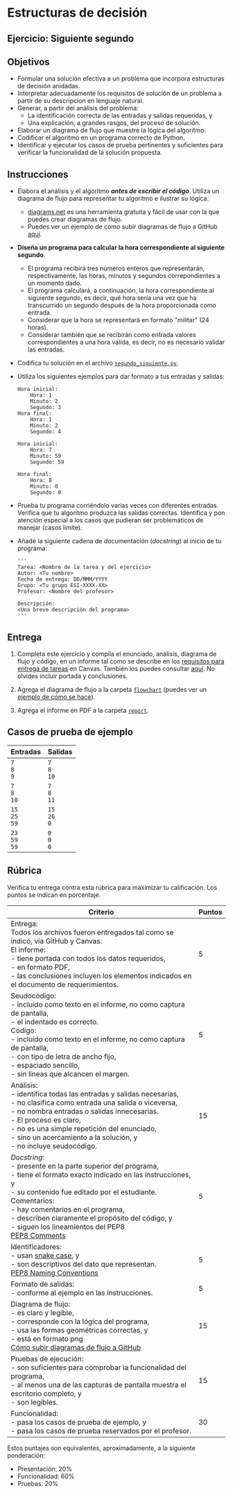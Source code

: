 # Estructuras de decisión

## Ejercicio: Siguiente segundo

## Objetivos
- Formular una solución efectiva a un problema que incorpora estructuras de decisión anidadas.
- Interpretar adecuadamente los requisitos de solución de un problema a partir de su descripcion en lenguaje natural.
- Generar, a partir del análisis del problema:
    - La identificación correcta de las entradas y salidas requeridas, y
    - Una explicación, a grandes rasgos, del proceso de solución.
- Elaborar un diagrama de flujo que muestre la lógica del algoritmo.
- Codificar el algoritmo en un programa correcto de Python.
- Identificar y ejecutar los casos de prueba pertinentes y suficientes para verificar la funcionalidad de la solución propuesta.

## Instrucciones
- Elabora el análisis y el algoritmo ***antes de escribir el código***. Utiliza un diagrama de flujo para representar tu algoritmo e ilustrar su lógica.
    - [diagrams.net](https://app.diagrams.net/) es una herramienta gratuita y fácil de usar con la que puedes crear diagramas de flujo. 
    - Puedes ver un ejemplo de como subir diagramas de flujo a GitHub [aquí](https://youtu.be/oy5nhA7QpNI).

- **Diseña un programa para calcular la hora correspondiente al siguiente segundo**.
  - El programa recibirá tres números enteros que representarán, respectivamente, las horas, minutos y segundos correpondientes a un momento dado. 
  - El programa calculará, a continuación, la hora correspondiente al siguiente segundo, es decir, qué hora sería una vez que ha transcurrido un segundo después de la hora proporcionada como entrada.
  - Considerar que la hora se representará en formato "militar" (24 horas).
  - Considerar también que se recibirán como entrada valores correspondientes a una hora válida, es decir, no es necesario validar las entradas.

- Codifica tu solución en el archivo [`segundo_siguiente.py`](/segundo_siguiente.py).
   
- Utiliza los siguientes ejemplos para dar formato a tus entradas y salidas:
  ```
  Hora inicial:
      Hora: 1
      Minuto: 2
      Segundo: 3
  Hora final:
      Hora: 1
      Minuto: 2
      Segundo: 4
  
  Hora inicial:
      Hora: 7
      Minuto: 59
      Segundo: 59

  Hora final:
      Hora: 8
      Minuto: 0
      Segundo: 0
  ```
  
- Prueba tu programa corriéndolo varias veces con diferentes entradas. Verifica que tu algoritmo produzca las salidas correctas. Identifica y pon atención especial a los casos que pudieran ser problemáticos de manejar (casos límite).

- Añade la siguiente cadena de documentación (*docstring*) al inicio de tu programa:
  ```
  '''
  Tarea: <Nombre de la tarea y del ejercicio>
  Autor: <Tu nombre>
  Fecha de entrega: DD/MMM/YYYY
  Grupo: <Tu grupo ESI-XXXX-XX>
  Profesor: <Nombre del profesor>

  Descripción:
  <Una breve descripción del programa>
  '''
  ```
  
## Entrega
1. Completa este ejercicio y compila el enunciado, análisis, diagrama de flujo y código, en un informe tal como se describe en los [requisitos para entrega de tareas](https://canvas.iteso.mx/courses/12856/modules/items/418369) en Canvas. También los puedes consultar [aquí](/report/report_example.pdf). No olvides incluir portada y conclusiones.

2. Agrega el diagrama de flujo a la carpeta [`flowchart`](/flowchart) (puedes ver un [ejemplo de cómo se hace](https://youtu.be/oy5nhA7QpNI)).

3. Agrega el informe en PDF a la carpeta [`report`](/report).

## Casos de prueba de ejemplo
| Entradas | Salidas |
|:---------|:--------|
| `7`<br>`8`<br>`9` | `7`<br>`8`<br>`10` |
| `7`<br>`8`<br>`10` | `7`<br>`8`<br>`11` |
| `15`<br>`25`<br>`59` | `15`<br>`26`<br>`0` |
| `23`<br>`59`<br>`59` | `0`<br>`0`<br>`0` |

## Rúbrica
Verifica tu entrega contra esta rúbrica para maximizar tu calificación. Los puntos se indican en porcentaje.

| Criterio | Puntos |
|----------|--------|
| Entrega:<br>Todos los archivos fueron entregados tal como se indicó, vía GitHub y Canvas.<br>El informe:<br>- tiene portada con todos los datos requeridos,<br>- en formato PDF,<br>- las conclusiones incluyen los elementos indicados en el documento de requerimientos. | 5 |
| Seudocódigo:<br>- incluido como texto en el informe, no como captura de pantalla,<br>- el indentado es correcto.<br>Código:<br>- incluido como texto en el informe, no como captura de pantalla,<br>- con tipo de letra de ancho fijo,<br>- espaciado sencillo,<br>- sin líneas que alcancen el margen. | 5 |
| Análisis:<br>- identifica todas las entradas y salidas necesarias,<br>- no clasifica como entrada una salida o viceversa,<br>- no nombra entradas o salidas innecesarias.<br>- El proceso es claro,<br>- no es una simple repetición del enunciado,<br>- sino un acercamiento a la solución, y<br>- no incluye seudocódigo. | 15 |
| *Docstring*:<br>- presente en la parte superior del programa, <br>- tiene el formato exacto indicado en las instrucciones, y<br>- su contenido fue editado por el estudiante.<br>Comentarios:<br>- hay comentarios en el programa,<br>- describen claramente el propósito del código, y<br>- siguen los lineamientos del PEP8<br>[PEP8 Comments](https://www.python.org/dev/peps/pep-0008/#comments) | 5 |
| Identificadores:<br>- usan [snake case](https://en.wikipedia.org/wiki/Snake_case), y<br>- son descriptivos del dato que representan.<br>[PEP8 Naming Conventions](https://www.python.org/dev/peps/pep-0008/#naming-conventions) | 5 |
| Formato de salidas:<br>- conforme al ejemplo en las instrucciones. | 5 |
| Diagrama de flujo:<br>- es claro y legible,<br>- corresponde con la lógica del programa,<br>- usa las formas geométricas correctas, y<br>- está en formato png<br>[Cómo subir diagramas de flujo a GitHub](https://youtu.be/oy5nhA7QpNI) | 15 |
| Pruebas de ejecución:<br>- son suficientes para comprobar la funcionalidad del programa,<br>- al menos una de las capturas de pantalla muestra el escritorio completo, y<br>- son legibles. | 15 |
| Funcionalidad:<br>- pasa los casos de prueba de ejemplo, y<br>- pasa los casos de prueba reservados por el profesor. | 30 |

Estos puntajes son equivalentes, aproximadamente, a la siguiente ponderación:
- Presentación: 20%
- Funcionalidad: 60%
- Pruebas: 20%
